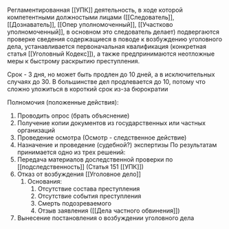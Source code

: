 Регламентированная [[УПК]] деятельность, в ходе которой компетентными должностыми лицами ([[Следователь]], [[Дознаватель]], [[Опер уполномоченный]], [[Участково уполномоченный]], в основном это следователь делает) подвергаются проверке сведения содержащиеся в поводе к возбуждению уголовного дела, устанавливается первоначальная квалификация (конкретная статья [[Уголовный Кодекс]]), а также предпринимаются неотложные меры к быстрому раскрытию преступления.

Срок - 3 дня, но может быть продлен до 10 дней, а в исключительных случаях до 30. В большинстве дел продлевается до 10, потому что сложно уложиться в короткий срок из-за бюрократии

Полномочия (положенные действия):
1. Проводить опрос (брать объяснение)
2. Получение копии документов из государственных или частных организаций
3. Проведение осмотра (Осмотр - следственное действие)
4. Назначение и проведение (судебной?) экспертизы
По результатам принимается одно из трех решений:
1. Передача материалов доследственной проверки по [[подследственность]] (Статья 151 [[УПК]])
2. Отказ от возбуждения [[Уголовное дело]]
	1. Основания:
		1. Отсутствие состава преступления
		2. Отсутствие события преступления
		3. Смерть подозреваемого
		4. Отзыв заявления ([[Дела частного обвинения]])
3. Вынесение постановления о возбуждении уголовного дела